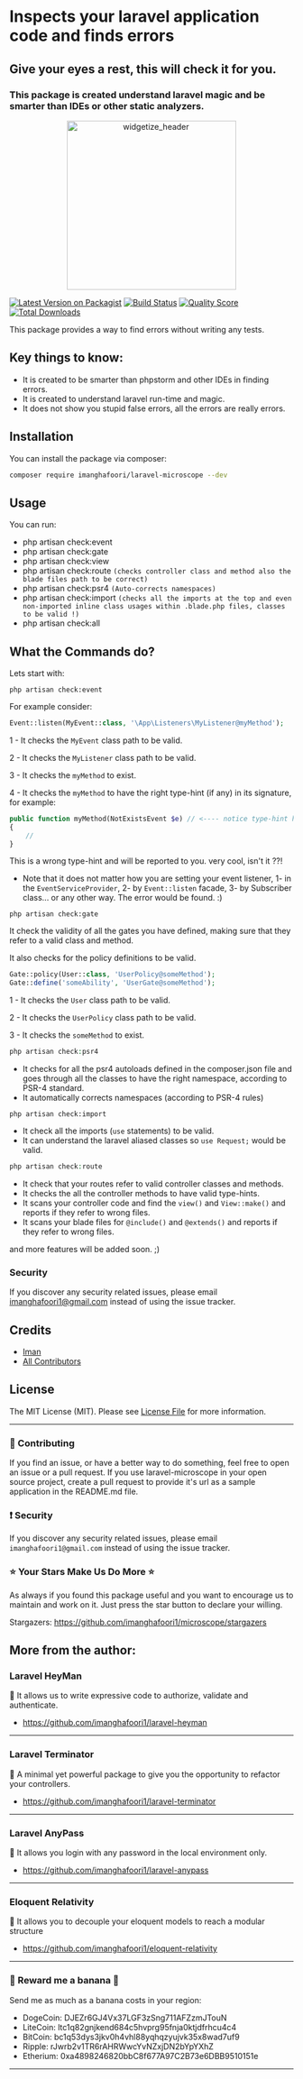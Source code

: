 # Inspects your laravel application code and finds errors

## Give your eyes a rest, this will check it for you.
### This package is created understand laravel magic and be smarter than IDEs or other static analyzers.

<p align="center">
    <img width="300px" src="https://user-images.githubusercontent.com/6961695/78522127-920e9e80-77e1-11ea-869a-05a29466e6b0.png" alt="widgetize_header"></img>
</p>

[![Latest Version on Packagist](https://img.shields.io/packagist/v/imanghafoori/laravel-microscope.svg?style=flat-square)](https://packagist.org/packages/imanghafoori1/laravel-microscope)
[![Build Status](https://img.shields.io/travis/imanghafoori1/laravel-microscope/master.svg?style=flat-square)](https://travis-ci.org/imanghafoori1/laravel-microscope)
[![Quality Score](https://img.shields.io/scrutinizer/g/imanghafoori1/laravel-microscope.svg?style=flat-square)](https://scrutinizer-ci.com/g/imanghafoori1/laravel-microscope)
[![Total Downloads](https://img.shields.io/packagist/dt/imanghafoori/laravel-microscope.svg?style=flat-square)](https://packagist.org/packages/imanghafoori1/laravel-microscope)

This package provides a way to find errors without writing any tests.

## Key things to know:

- It is created to be smarter than phpstorm and other IDEs in finding errors.
- It is created to understand laravel run-time and magic.
- It does not show you stupid false errors, all the errors are really errors.


## Installation

You can install the package via composer:

```bash
composer require imanghafoori/laravel-microscope --dev
```

## Usage

You can run:

- php artisan check:event
- php artisan check:gate
- php artisan check:view
- php artisan check:route   `(checks controller class and method also the blade files path to be correct)`
- php artisan check:psr4    `(Auto-corrects namespaces)`
- php artisan check:import  `(checks all the imports at the top and even non-imported inline class usages within .blade.php files, classes to be valid !)`
- php artisan check:all

## What the Commands do?

Lets start with:
```
php artisan check:event
```

For example consider:

```php
Event::listen(MyEvent::class, '\App\Listeners\MyListener@myMethod');
```

1 - It checks the  `MyEvent` class path to be valid.

2 - It checks the  `MyListener` class path to be valid.

3 - It checks the  `myMethod` to exist.

4 - It checks the  `myMethod` to have the right type-hint (if any) in its signature, for example:
```php
public function myMethod(NotExistsEvent $e) // <---- notice type-hint here
{
    //
}
```
This is a wrong type-hint and will be reported to you. very cool, isn't it ??!


- Note that it does not matter how you are setting your event listener, 1- in the `EventServiceProvider`, 2- by `Event::listen` facade,  3- by Subscriber class... or any other way. The error would be found. :)

```
php artisan check:gate
```

It check the validity of all the gates you have defined, making sure that they refer to a valid class and method.

It also checks for the policy definitions to be valid.

```php
Gate::policy(User::class, 'UserPolicy@someMethod');
Gate::define('someAbility', 'UserGate@someMethod');
```

1 - It checks the  `User` class path to be valid.

2 - It checks the  `UserPolicy` class path to be valid.

3 - It checks the  `someMethod` to exist.

``` php
php artisan check:psr4
```
- It checks for all the psr4 autoloads defined in the composer.json file and goes through all the classes to have the right namespace, according to PSR-4 standard.
- It automatically corrects namespaces (according to PSR-4 rules)

```
php artisan check:import
```

- It check all the imports (`use` statements) to be valid.
- It can understand the laravel aliased classes so `use Request;` would be valid.


``` php
php artisan check:route
```

- It check that your routes refer to valid controller classes and methods.
- It checks the all the controller methods to have valid type-hints.
- It scans your controller code and find the `view()` and `View::make()` and reports if they refer to wrong files.
- It scans your blade files for `@include()` and `@extends()` and reports if they refer to wrong files.

and more features will be added soon. ;)

### Security

If you discover any security related issues, please email imanghafoori1@gmail.com instead of using the issue tracker.

## Credits

- [Iman](https://github.com/imanghafoori1)
- [All Contributors](../../contributors)

## License

The MIT License (MIT). Please see [License File](LICENSE.md) for more information.

--------------------

### :raising_hand: Contributing
If you find an issue, or have a better way to do something, feel free to open an issue or a pull request.
If you use laravel-microscope in your open source project, create a pull request to provide it's url as a sample application in the README.md file.


### :exclamation: Security
If you discover any security related issues, please email `imanghafoori1@gmail.com` instead of using the issue tracker.


### :star: Your Stars Make Us Do More :star:
As always if you found this package useful and you want to encourage us to maintain and work on it. Just press the star button to declare your willing.

Stargazers: https://github.com/imanghafoori1/microscope/stargazers

## More from the author:

### Laravel HeyMan

:gem: It allows us to write expressive code to authorize, validate and authenticate.

- https://github.com/imanghafoori1/laravel-heyman


--------------

### Laravel Terminator


 :gem: A minimal yet powerful package to give you the opportunity to refactor your controllers.

- https://github.com/imanghafoori1/laravel-terminator


------------

### Laravel AnyPass

:gem: It allows you login with any password in the local environment only.

- https://github.com/imanghafoori1/laravel-anypass

------------

### Eloquent Relativity

:gem: It allows you to decouple your eloquent models to reach a modular structure

- https://github.com/imanghafoori1/eloquent-relativity


----------------

### 🍌 Reward me a banana 🍌

Send me as much as a banana costs in your region:

- DogeCoin: DJEZr6GJ4Vx37LGF3zSng711AFZzmJTouN
- LiteCoin: ltc1q82gnjkend684c5hvprg95fnja0ktjdfrhcu4c4
- BitCoin: bc1q53dys3jkv0h4vhl88yqhqzyujvk35x8wad7uf9
- Ripple: rJwrb2v1TR6rAHRWwcYvNZxjDN2bYpYXhZ
- Etherium: 0xa4898246820bbC8f677A97C2B73e6DBB9510151e

--------------
